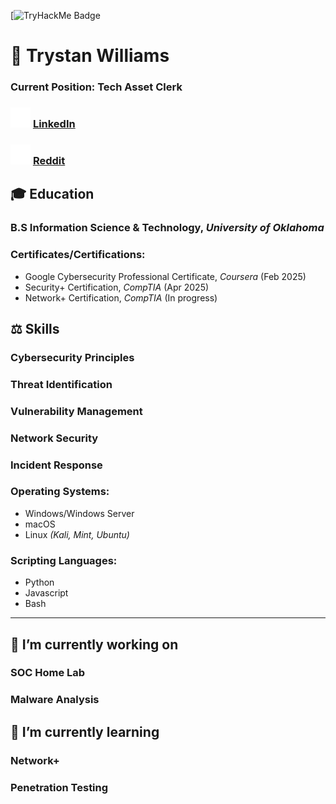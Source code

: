 [![TryHackMe Badge](https://tryhackme.com/api/v2/badges/public-profile?userPublicId=4016347)
# 👤 Trystan Williams
### Current Position: Tech Asset Clerk

### ![LinkedIn Logo](https://github.com/CLorant/readme-social-icons/blob/main/small/light/linkedin.svg) [LinkedIn](https://www.linkedin.com/in/trystan-williams-914228225/)
### ![Reddit Logo](https://github.com/CLorant/readme-social-icons/blob/main/small/light/reddit.svg) [Reddit](https://www.reddit.com/user/TrystanW02/)


## 🎓 Education
### B.S Information Science & Technology, *University of Oklahoma*
### Certificates/Certifications:
- Google Cybersecurity Professional Certificate, *Coursera* (Feb 2025)
- Security+ Certification, *CompTIA* (Apr 2025)
- Network+ Certification, *CompTIA* (In progress)

## ⚖️ Skills
### Cybersecurity Principles
### Threat Identification
### Vulnerability Management
### Network Security
### Incident Response
### Operating Systems:
- Windows/Windows Server
- macOS
- Linux *(Kali, Mint, Ubuntu)*
### Scripting Languages:
- Python
- Javascript
- Bash

***

## 🔭 I’m currently working on
### SOC Home Lab
### Malware Analysis

## 🌱 I’m currently learning
### Network+
### Penetration Testing


